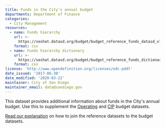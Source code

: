 ```yaml
---
title: Funds in the City's annual budget
departments: Department of Finance
categories:
  - City Management
resources:
  - name: Funds hierarchy
    url: >-
      https://seshat.datasd.org/budget/budget_reference_funds_datasd_v1.csv
    format: csv
  - name: Funds hierarchy dictionary
    url: >-
      https://seshat.datasd.org/budget/budget_reference_funds_dictionary_datasd.csv
    format: csv
license: 'http://www.opendefinition.org/licenses/odc-pddl'
date_issued: '2017-06-30'
date_modified: '2020-03-22'
maintainer: City of San Diego
maintainer_email: data@sandiego.gov
---
```

This dataset provides additional information about funds in the City's annual budget. Use this to supplement the [Operating](/datasets/operating-budget/) and [CIP](/datasets/capital-budget-fy/) budget datasets. 
<!--more-->

[Read our explanation](/budget-topic/) on how to join the reference datasets to the budget datasets.